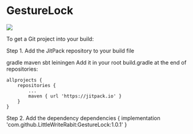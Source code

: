 # GestureLock
[![](https://jitpack.io/v/LittleWriteRabit/GestureLock.svg)](https://jitpack.io/#LittleWriteRabit/GestureLock)

To get a Git project into your build:

Step 1. Add the JitPack repository to your build file

gradle
maven
sbt
leiningen
Add it in your root build.gradle at the end of repositories:

	allprojects {
		repositories {
			...
			maven { url 'https://jitpack.io' }
		}
	}
Step 2. Add the dependency
	dependencies {
	        implementation 'com.github.LittleWriteRabit:GestureLock:1.0.1'
	}
